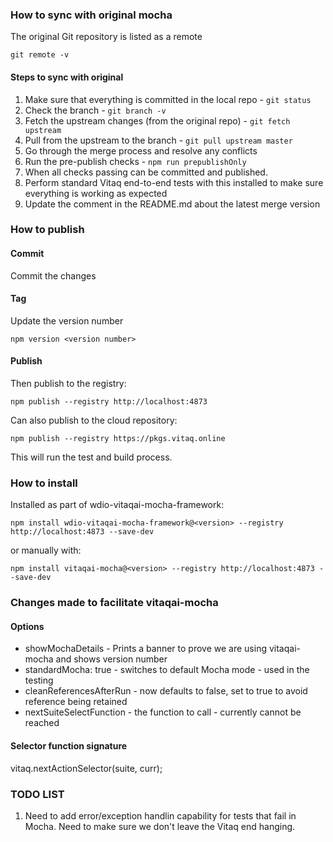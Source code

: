### How to sync with original mocha

The original Git repository is listed as a remote

```shell
git remote -v
```

#### Steps to sync with original

1. Make sure that everything is committed in the local repo - `git status`
2. Check the branch - `git branch -v`
3. Fetch the upstream changes (from the original repo) - `git fetch upstream`
4. Pull from the upstream to the branch - `git pull upstream master`
5. Go through the merge process and resolve any conflicts
6. Run the pre-publish checks - `npm run prepublishOnly`
7. When all checks passing can be committed and published.
8. Perform standard Vitaq end-to-end tests with this installed to make sure everything is working as expected
9. Update the comment in the README.md about the latest merge version

### How to publish

#### Commit

Commit the changes

#### Tag

Update the version number

```node
npm version <version number>
```

#### Publish

Then publish to the registry:

```node
npm publish --registry http://localhost:4873
```

Can also publish to the cloud repository:

```node
npm publish --registry https://pkgs.vitaq.online
```

This will run the test and build process.

### How to install

Installed as part of wdio-vitaqai-mocha-framework:

```node
npm install wdio-vitaqai-mocha-framework@<version> --registry http://localhost:4873 --save-dev
```

or manually with:

```node
npm install vitaqai-mocha@<version> --registry http://localhost:4873 --save-dev
```

### Changes made to facilitate vitaqai-mocha

#### Options

- showMochaDetails - Prints a banner to prove we are using vitaqai-mocha and shows version number
- standardMocha: true - switches to default Mocha mode - used in the testing
- cleanReferencesAfterRun - now defaults to false, set to true to avoid reference being retained
- nextSuiteSelectFunction - the function to call - currently cannot be reached

#### Selector function signature

vitaq.nextActionSelector(suite, curr);

### TODO LIST

1. Need to add error/exception handlin capability for tests that fail in Mocha. Need to make sure we don't leave the Vitaq end hanging.
